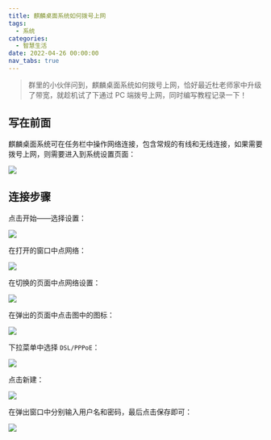 ```yaml
---
title: 麒麟桌面系统如何拨号上网
tags:
  - 系统
categories:
  - 智慧生活
date: 2022-04-26 00:00:00
nav_tabs: true
---
```


> 群里的小伙伴问到，麒麟桌面系统如何拨号上网，恰好最近杜老师家中升级了带宽，就趁机试了下通过 PC 端拨号上网，同时编写教程记录一下！

<!-- more -->

## 写在前面

麒麟桌面系统可在任务栏中操作网络连接，包含常规的有线和无线连接，如果需要拨号上网，则需要进入到系统设置页面：

![](https://cdn.dusays.com/2022/04/457-2.jpg)

## 连接步骤

点击开始——选择设置：

![](https://cdn.dusays.com/2022/04/457-2.jpg)

在打开的窗口中点网络：

![](https://cdn.dusays.com/2022/04/457-3.jpg)

在切换的页面中点网络设置：

![](https://cdn.dusays.com/2022/04/457-4.jpg)

在弹出的页面中点击图中的图标：

![](https://cdn.dusays.com/2022/04/457-5.jpg)

下拉菜单中选择 `DSL/PPPoE`：

![](https://cdn.dusays.com/2022/04/457-6.jpg)

点击新建：

![](https://cdn.dusays.com/2022/04/457-7.jpg)

在弹出窗口中分别输入用户名和密码，最后点击保存即可：

![](https://cdn.dusays.com/2022/04/457-8.jpg)
